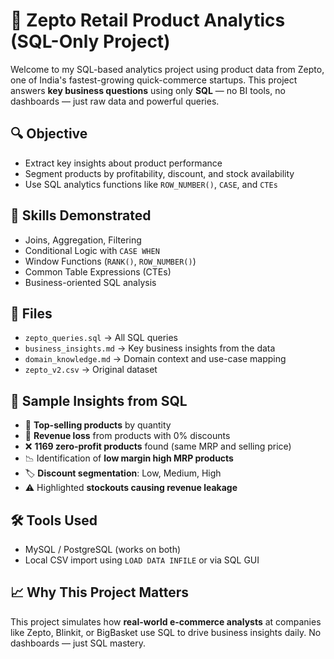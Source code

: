 # 🛒 Zepto Retail Product Analytics (SQL-Only Project)

Welcome to my SQL-based analytics project using product data from Zepto, one of India's fastest-growing quick-commerce startups. This project answers **key business questions** using only **SQL** — no BI tools, no dashboards — just raw data and powerful queries.

## 🔍 Objective

- Extract key insights about product performance
- Segment products by profitability, discount, and stock availability
- Use SQL analytics functions like `ROW_NUMBER()`, `CASE`, and `CTEs`

## 🧠 Skills Demonstrated

- Joins, Aggregation, Filtering
- Conditional Logic with `CASE WHEN`
- Window Functions (`RANK()`, `ROW_NUMBER()`)
- Common Table Expressions (CTEs)
- Business-oriented SQL analysis

## 📂 Files

- `zepto_queries.sql` → All SQL queries
- `business_insights.md` → Key business insights from the data
- `domain_knowledge.md` → Domain context and use-case mapping
- `zepto_v2.csv` → Original dataset

## 🧾 Sample Insights from SQL

- 🎯 **Top-selling products** by quantity
- 💸 **Revenue loss** from products with 0% discounts
- ❌ **1169 zero-profit products** found (same MRP and selling price)
- 📉 Identification of **low margin high MRP products**
- 🏷 **Discount segmentation**: Low, Medium, High
- ⚠️ Highlighted **stockouts causing revenue leakage**

## 🛠 Tools Used

- MySQL / PostgreSQL (works on both)
- Local CSV import using `LOAD DATA INFILE` or via SQL GUI

## 📈 Why This Project Matters

This project simulates how **real-world e-commerce analysts** at companies like Zepto, Blinkit, or BigBasket use SQL to drive business insights daily. No dashboards — just SQL mastery.

